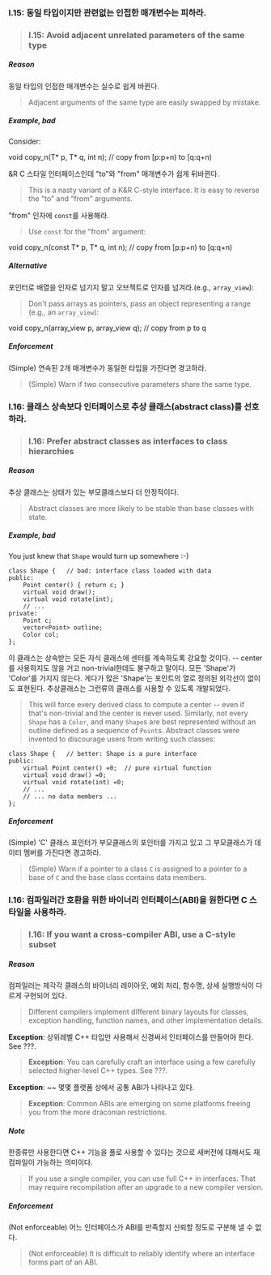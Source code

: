 ### <a name="Ri-unrelated"></a> I.15: 동일 타입이지만 관련없는 인접한 매개변수는 피하라.
>### <a name="Ri-unrelated"></a> I.15: Avoid adjacent unrelated parameters of the same type

##### Reason

동일 타입의 인접한 매개변수는 실수로 쉽게 바뀐다.
>Adjacent arguments of the same type are easily swapped by mistake.

##### Example, bad

Consider:

   void copy_n(T* p, T* q, int n);  // copy from [p:p+n) to [q:q+n)

&R C 스타일 인터페이스인데 "to"와 "from" 매개변수가 쉽게 뒤바뀐다.
>This is a nasty variant of a K&R C-style interface. It is easy to reverse the "to" and "from" arguments.

"from" 인자에 `const`를 사용해라.
>Use `const` for the "from" argument:

   void copy_n(const T* p, T* q, int n);  // copy from [p:p+n) to [q:q+n)

##### Alternative

포인터로 배열을 인자로 넘기지 말고 오브젝트로 인자를 넘겨라.(e.g., `array_view`):
>Don't pass arrays as pointers, pass an object representing a range (e.g., an `array_view`):

   void copy_n(array_view<const T> p, array_view<T> q);  // copy from p to q

##### Enforcement

(Simple) 연속된 2개 매개변수가 동일한 타입을 가진다면 경고하라.
>(Simple) Warn if two consecutive parameters share the same type.

### <a name="Ri-abstract"></a> I.16: 클래스 상속보다 인터페이스로 추상 클래스(abstract class)를 선호하라.
>### <a name="Ri-abstract"></a> I.16: Prefer abstract classes as interfaces to class hierarchies

##### Reason

추상 클래스는 상태가 있는 부모클래스보다 더 안정적이다.
>Abstract classes are more likely to be stable than base classes with state.

##### Example, bad

You just knew that `Shape` would turn up somewhere :-)

	class Shape {	// bad: interface class loaded with data
	public:
		Point center() { return c; }
		virtual void draw();
		virtual void rotate(int);
		// ...
	private:
		Point c;
		vector<Point> outline;
		Color col;
	};

이 클래스는 상속받는 모든 자식 클래스에 센터를 계속하도록 강요할 것이다. -- center를 사용하지도 않을 거고 non-trivial한데도 불구하고 말이다. 모든 'Shape'가 'Color'를 가지지 않는다. 게다가 많은 'Shape'는 포인트의 열로 정의된 외각선이 없이도 표현된다. 추상클래스는 그런류의 클래스를 사용할 수 있도록 개발되었다.
>This will force every derived class to compute a center -- even if that's non-trivial and the center is never used. Similarly, not every `Shape` has a `Color`, and many `Shape`s are best represented without an outline defined as a sequence of `Point`s. Abstract classes were invented to discourage users from writing such classes:

	class Shape {	// better: Shape is a pure interface
	public:
		virtual Point center() =0;	// pure virtual function
		virtual void draw() =0;
		virtual void rotate(int) =0;
		// ...
		// ... no data members ...
	};

##### Enforcement

(Simple) 'C' 클래스 포인터가 부모클래스의 포인터를 가지고 있고 그 부모클래스가 데이터 멤버를 가진다면 경고하라.
>(Simple) Warn if a pointer to a class `C` is assigned to a pointer to a base of `C` and the base class contains data members.

### <a name="Ri-abi"></a> I.16: 컴파일러간 호환을 위한 바이너리 인터페이스(ABI)을 원한다면 C 스타일을 사용하라.
>### <a name="Ri-abi"></a> I.16: If you want a cross-compiler ABI, use a C-style subset

##### Reason

컴파일러는 제각각 클래스의 바이너리 레이아웃, 예외 처리, 함수명, 상세 실행방식이 다르게 구현되어 있다.
>Different compilers implement different binary layouts for classes, exception handling, function names, and other implementation details.

**Exception**: 상위레벨 C++ 타입만 사용해서 신경써서 인터페이스를 만들어야 한다. See ???.
>**Exception**: You can carefully craft an interface using a few carefully selected higher-level C++ types. See ???.

**Exception**: ~~ 몇몇 플랫폼 상에서 공통 ABI가 나타나고 있다.
>**Exception**: Common ABIs are emerging on some platforms freeing you from the more draconian restrictions.

##### Note

한종류만 사용한다면 C++ 기능을 풀로 사용할 수 있다는 것으로 새버전에 대해서도 재컴파일이 가능하는 의미이다.
>If you use a single compiler, you can use full C++ in interfaces. That may require recompilation after an upgrade to a new compiler version.

##### Enforcement

(Not enforceable) 어느 인터페이스가 ABI를 만족할지 신뢰할 정도로 구분해 낼 수 없다.
>(Not enforceable) It is difficult to reliably identify where an interface forms part of an ABI.